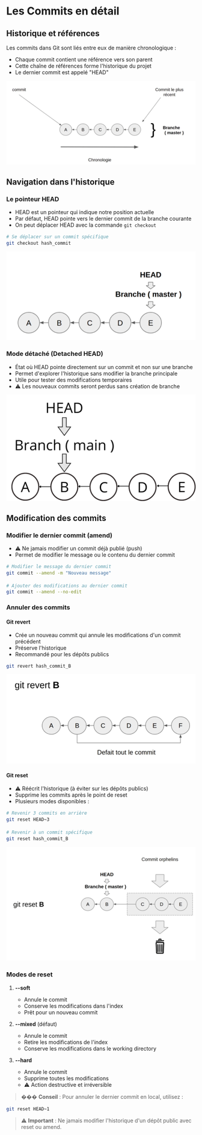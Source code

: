 # Les Commits en détail

## Historique et références

Les commits dans Git sont liés entre eux de manière chronologique :

- Chaque commit contient une référence vers son parent
- Cette chaîne de références forme l'historique du projet
- Le dernier commit est appelé "HEAD"

![Historique des commits](../assets/commit/1-historique.png)

## Navigation dans l'historique

### Le pointeur HEAD

- HEAD est un pointeur qui indique notre position actuelle
- Par défaut, HEAD pointe vers le dernier commit de la branche courante
- On peut déplacer HEAD avec la commande `git checkout`

```bash
# Se déplacer sur un commit spécifique
git checkout hash_commit
```

![Checkout d'un commit](../assets/commit/2-checkout.png)

### Mode détaché (Detached HEAD)

- État où HEAD pointe directement sur un commit et non sur une branche
- Permet d'explorer l'historique sans modifier la branche principale
- Utile pour tester des modifications temporaires
- ⚠️ Les nouveaux commits seront perdus sans création de branche

![Mode détaché](../assets/commit/3-detached-mode.png)

## Modification des commits

### Modifier le dernier commit (amend)

- ⚠️ Ne jamais modifier un commit déjà publié (push)
- Permet de modifier le message ou le contenu du dernier commit

```bash
# Modifier le message du dernier commit
git commit --amend -m "Nouveau message"

# Ajouter des modifications au dernier commit
git commit --amend --no-edit
```

### Annuler des commits

#### Git revert

- Crée un nouveau commit qui annule les modifications d'un commit précédent
- Préserve l'historique
- Recommandé pour les dépôts publics

```bash
git revert hash_commit_B
```

![Git revert](../assets/commit/4-revert.png)

#### Git reset

- ⚠️ Réécrit l'historique (à éviter sur les dépôts publics)
- Supprime les commits après le point de reset
- Plusieurs modes disponibles :

```bash
# Revenir 3 commits en arrière
git reset HEAD~3

# Revenir à un commit spécifique
git reset hash_commit_B
```

![Git reset](../assets/commit/5-reset.png)

### Modes de reset

1. **--soft**

   - Annule le commit
   - Conserve les modifications dans l'index
   - Prêt pour un nouveau commit

2. **--mixed** (défaut)

   - Annule le commit
   - Retire les modifications de l'index
   - Conserve les modifications dans le working directory

3. **--hard**
   - Annule le commit
   - Supprime toutes les modifications
   - ⚠️ Action destructive et irréversible

> ��� **Conseil** : Pour annuler le dernier commit en local, utilisez :

```bash
git reset HEAD~1
```

> ⚠️ **Important** : Ne jamais modifier l'historique d'un dépôt public avec reset ou amend.
